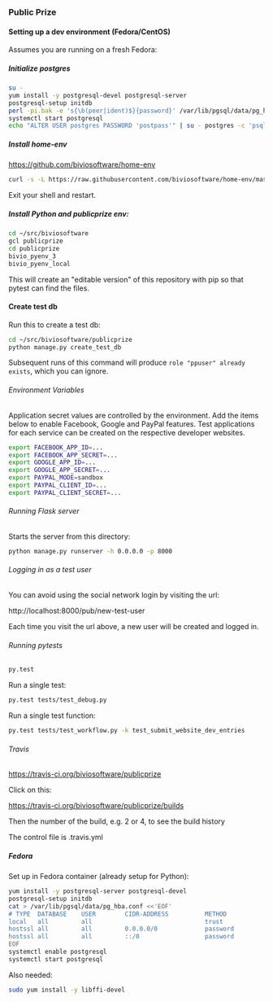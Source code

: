 ### Public Prize

#### Setting up a dev environment (Fedora/CentOS)

Assumes you are running on a fresh Fedora:

##### Initialize postgres

```bash
su -
yum install -y postgresql-devel postgresql-server
postgresql-setup initdb
perl -pi.bak -e 's{\b(peer|ident)$}{password}' /var/lib/pgsql/data/pg_hba.conf
systemctl start postgresql
echo "ALTER USER postgres PASSWORD 'postpass'" | su - postgres -c 'psql template1'
```

##### Install home-env

https://github.com/biviosoftware/home-env

```bash
curl -s -L https://raw.githubusercontent.com/biviosoftware/home-env/master/install.sh | bash
```

Exit your shell and restart.

##### Install Python and publicprize env:

```bash
cd ~/src/biviosoftware
gcl publicprize
cd publicprize
bivio_pyenv_3
bivio_pyenv_local
```

This will create an "editable version" of this repository with pip so
that pytest can find the files.

#### Create test db

Run this to create a test db:

```bash
cd ~/src/biviosoftware/publicprize
python manage.py create_test_db
```

Subsequent runs of this command will produce
`role "ppuser" already exists`, which you can ignore.

###### Environment Variables

Application secret values are controlled by the environment. Add the
items below to enable Facebook, Google and PayPal features. Test
applications for each service can be created on the respective
developer websites.

```bash
export FACEBOOK_APP_ID=...
export FACEBOOK_APP_SECRET=...
export GOOGLE_APP_ID=...
export GOOGLE_APP_SECRET=...
export PAYPAL_MODE=sandbox
export PAYPAL_CLIENT_ID=...
export PAYPAL_CLIENT_SECRET=...
```

###### Running Flask server

Starts the server from this directory:

```bash
python manage.py runserver -h 0.0.0.0 -p 8000
```

###### Logging in as a test user

You can avoid using the social network login by visiting the url:

http://localhost:8000/pub/new-test-user

Each time you visit the url above, a new user will be created and
logged in.

###### Running pytests

```bash
py.test
```

Run a single test:

```bash
py.test tests/test_debug.py
```

Run a single test function:

```bash
py.test tests/test_workflow.py -k test_submit_website_dev_entries
```

###### Travis

https://travis-ci.org/biviosoftware/publicprize

Click on this:

https://travis-ci.org/biviosoftware/publicprize/builds

Then the number of the build, e.g. 2 or 4, to see the build history

The control file is .travis.yml


##### Fedora

Set up in Fedora container (already setup for Python):

```bash
yum install -y postgresql-server postgresql-devel
postgresql-setup initdb
cat > /var/lib/pgsql/data/pg_hba.conf <<'EOF'
# TYPE  DATABASE    USER        CIDR-ADDRESS          METHOD
local   all         all                               trust
hostssl all         all         0.0.0.0/0             password
hostssl all         all         ::/0                  password
EOF
systemctl enable postgresql
systemctl start postgresql
```

Also needed:

```bash
sudo yum install -y libffi-devel
```
